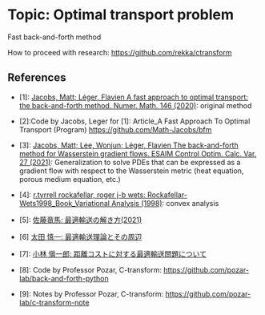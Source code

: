 # Topic: Optimal transport problem
Fast back-and-forth method

How to proceed with research: <https://github.com/rekka/ctransform>

## References
- [1]: [Jacobs, Matt; Léger, Flavien A fast approach to optimal transport: the back-and-forth method. Numer. Math. 146 (2020)](https://link.springer.com/article/10.1007/s00211-020-01154-8): original method

- [2]:Code by Jacobs, Leger for [1]: Article_A Fast Approach To Optimal Transport (Program) <https://github.com/Math-Jacobs/bfm>

- [3]: [Jacobs, Matt; Lee, Wonjun; Léger, Flavien The back-and-forth method for Wasserstein gradient flows. ESAIM Control Optim. Calc. Var. 27 (2021)](https://www.esaim-cocv.org/articles/cocv/abs/2021/02/cocv200249/cocv200249.html): Generalization to solve PDEs that can be expressed as a gradient flow with respect to the Wasserstein metric (heat equation, porous medium equation, etc.)

- [4]: [r.tyrrell rockafellar, roger j-b wets: Rockafellar-Wets1998_Book_Variational Analysis (1998)](https://link.springer.com/book/10.1007/978-3-642-02431-3): convex analysis

- [5]: [佐藤竜馬: 最適輸送の解き方(2021)](https://www.slideshare.net/joisino/ss-249394573)

- [6] [太田 慎一: 最適輸送理論とその周辺](http://www4.math.sci.osaka-u.ac.jp/~sohta/jarts/kino09.pdf)

- [7]: [小林 愼一郎: 距離コストに対する最適輸送問題について](https://www.math.sci.hokudai.ac.jp/~wakate/mcyr/2020/pdf/kobayashi_shinichiro.pdf)

- [8]: Code by Professor Pozar, C-transform: <https://github.com/pozar-lab/back-and-forth-python>
- [9]: Notes by Professor Pozar, C-transform: <https://github.com/pozar-lab/c-transform-note>